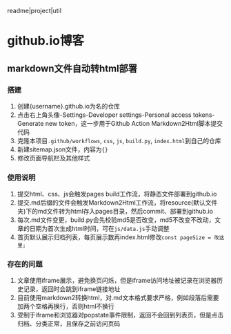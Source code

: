 readme|project|util

# github.io博客
## markdown文件自动转html部署

### 搭建
1. 创建{username}.github.io为名的仓库
2. 点击右上角头像-Settings-Developer settings-Personal access tokens-Generate new token，这一步用于Github Action Markdown2Html脚本提交代码
3. 克隆本项目`.github/workflows`, `css`,  `js`, `build.py`, `index.html`到自己的仓库  
4. 新建sitemap.json文件，内容为`{}`  
5. 修改页面导航栏及其他样式


### 使用说明  
1. 提交html、css、js会触发pages build工作流，将静态文件部署到github.io
2. 提交.md后缀的文件会触发Markdown2Html工作流，将resource(默认文件夹)下的md文件转为html存入pages目录，然后commit、部署到github.io  
3. 每次.md文件变更，build.py会先校验md5是否改变，md5不改变不改动，文章的日期为首次生成html时间，可在`js/data.js`手动调整  
4. 首页默认展示归档列表，每页展示数再index.html修改`const pageSize = 改这里;`


### 存在的问题  
1. 文章使用iframe展示，避免换页闪烁，但是iframe访问地址被记录在浏览器历史记录，返回时会跳到iframe链接地址  
2. 目前使用markdown2转换html，对.md文本格式要求严格，例如段落后需要加两个空格再换行，否则html不换行  
3. 受制于iframe和浏览器对popstate事件限制，返回不会回到列表页，但是点击归档、分类正常，且保存之前访问页码